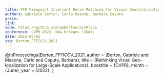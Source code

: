 ```yaml
---
title: FFF Viewpoint Invariant Dense Matching for Visual Geolocalization
authors: Gabriele Berton, Carlo Masone, Barbara Caputo
arxiv: 
link: 
code: https://github.com/gmberton/cosPlace
conference: CVPR 2022, New Orleans (USA).
date: 2022-06-01
tag: Berton_FFFICCV_2021
---
```

@inProceedings{Berton_FFFICCV_2021,
    author    = {Berton, Gabriele and Masone, Carlo and Caputo, Barbara},
    title     = {Rethinking Visual Geo-localization for Large-Scale Applications},
    booktitle = {CVPR},
    month     = {June},
    year      = {2022},
}

